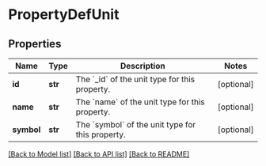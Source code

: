 # PropertyDefUnit

## Properties
Name | Type | Description | Notes
------------ | ------------- | ------------- | -------------
**id** | **str** | The &#x60;_id&#x60; of the unit type for this property. | [optional] 
**name** | **str** | The &#x60;name&#x60; of the unit type for this property. | [optional] 
**symbol** | **str** | The &#x60;symbol&#x60; of the unit type for this property. | [optional] 

[[Back to Model list]](../README.md#documentation-for-models) [[Back to API list]](../README.md#documentation-for-api-endpoints) [[Back to README]](../README.md)

